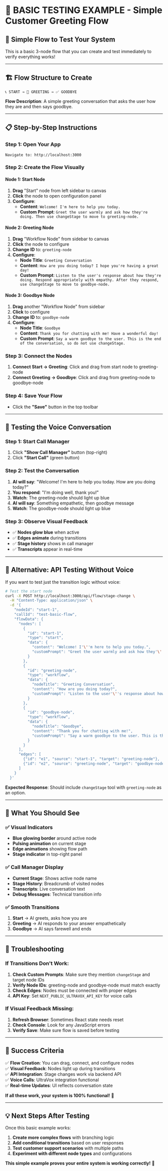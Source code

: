 # 🧪 BASIC TESTING EXAMPLE - Simple Customer Greeting Flow

## 🎯 **Simple Flow to Test Your System**

This is a basic 3-node flow that you can create and test immediately to verify everything works!

---

## 🏗️ **Flow Structure to Create**

```
📞 START → 🎯 GREETING → ✅ GOODBYE
```

**Flow Description**: A simple greeting conversation that asks the user how they are and then says goodbye.

---

## 📋 **Step-by-Step Instructions**

### **Step 1: Open Your App**
```
Navigate to: http://localhost:3000
```

### **Step 2: Create the Flow Visually**

#### **Node 1: Start Node**
1. **Drag** "Start" node from left sidebar to canvas
2. **Click** the node to open configuration panel
3. **Configure**:
   - **Content**: `Welcome! I'm here to help you today.`
   - **Custom Prompt**: `Greet the user warmly and ask how they're doing. Then use changeStage to move to greeting-node.`

#### **Node 2: Greeting Node** 
1. **Drag** "Workflow Node" from sidebar to canvas
2. **Click** the node to configure
3. **Change ID** to: `greeting-node`
4. **Configure**:
   - **Node Title**: `Greeting Conversation`
   - **Content**: `How are you doing today? I hope you're having a great day!`
   - **Custom Prompt**: `Listen to the user's response about how they're doing. Respond appropriately with empathy. After they respond, use changeStage to move to goodbye-node.`

#### **Node 3: Goodbye Node**
1. **Drag** another "Workflow Node" from sidebar
2. **Click** to configure  
3. **Change ID** to: `goodbye-node`
4. **Configure**:
   - **Node Title**: `Goodbye`
   - **Content**: `Thank you for chatting with me! Have a wonderful day!`
   - **Custom Prompt**: `Say a warm goodbye to the user. This is the end of the conversation, so do not use changeStage.`

### **Step 3: Connect the Nodes**
1. **Connect Start → Greeting**: Click and drag from start node to greeting-node
2. **Connect Greeting → Goodbye**: Click and drag from greeting-node to goodbye-node

### **Step 4: Save Your Flow**
- Click the **"Save"** button in the top toolbar

---

## 🎤 **Testing the Voice Conversation**

### **Step 1: Start Call Manager**
1. Click **"Show Call Manager"** button (top-right)
2. Click **"Start Call"** (green button)

### **Step 2: Test the Conversation**
1. **AI will say**: "Welcome! I'm here to help you today. How are you doing today?"
2. **You respond**: "I'm doing well, thank you!"
3. **Watch**: The greeting-node should light up blue
4. **AI will say**: Something empathetic, then goodbye message
5. **Watch**: The goodbye-node should light up blue

### **Step 3: Observe Visual Feedback**
- ✅ **Nodes glow blue** when active
- ✅ **Edges animate** during transitions  
- ✅ **Stage history** shows in call manager
- ✅ **Transcripts** appear in real-time

---

## 🧪 **Alternative: API Testing Without Voice**

If you want to test just the transition logic without voice:

```bash
# Test the start node
curl -X POST http://localhost:3000/api/flow/stage-change \
  -H "Content-Type: application/json" \
  -d '{
    "nodeId": "start-1", 
    "callId": "test-basic-flow",
    "flowData": {
      "nodes": [
        {
          "id": "start-1",
          "type": "start", 
          "data": {
            "content": "Welcome! I'\''m here to help you today.",
            "customPrompt": "Greet the user warmly and ask how they'\''re doing. Then use changeStage to move to greeting-node."
          }
        },
        {
          "id": "greeting-node",
          "type": "workflow",
          "data": {
            "nodeTitle": "Greeting Conversation",
            "content": "How are you doing today?",
            "customPrompt": "Listen to the user'\''s response about how they'\''re doing. After they respond, use changeStage to move to goodbye-node."
          }
        },
        {
          "id": "goodbye-node", 
          "type": "workflow",
          "data": {
            "nodeTitle": "Goodbye",
            "content": "Thank you for chatting with me!",
            "customPrompt": "Say a warm goodbye to the user. This is the end of the conversation."
          }
        }
      ],
      "edges": [
        {"id": "e1", "source": "start-1", "target": "greeting-node"},
        {"id": "e2", "source": "greeting-node", "target": "goodbye-node"}
      ]
    }
  }'
```

**Expected Response**: Should include `changeStage` tool with `greeting-node` as an option.

---

## 🎯 **What You Should See**

### **✅ Visual Indicators**
- **Blue glowing border** around active node
- **Pulsing animation** on current stage
- **Edge animations** showing flow path
- **Stage indicator** in top-right panel

### **✅ Call Manager Display**
- **Current Stage**: Shows active node name
- **Stage History**: Breadcrumb of visited nodes  
- **Transcripts**: Live conversation text
- **Debug Messages**: Technical transition info

### **✅ Smooth Transitions**
1. **Start** → AI greets, asks how you are
2. **Greeting** → AI responds to your answer empathetically  
3. **Goodbye** → AI says farewell and ends

---

## 🚨 **Troubleshooting**

### **If Transitions Don't Work:**
1. **Check Custom Prompts**: Make sure they mention `changeStage` and target node IDs
2. **Verify Node IDs**: greeting-node and goodbye-node must match exactly
3. **Check Edges**: Nodes must be connected with proper edges
4. **API Key**: Set `NEXT_PUBLIC_ULTRAVOX_API_KEY` for voice calls

### **If Visual Feedback Missing:**
1. **Refresh Browser**: Sometimes React state needs reset
2. **Check Console**: Look for any JavaScript errors
3. **Verify Save**: Make sure flow is saved before testing

---

## 🎉 **Success Criteria**

✅ **Flow Creation**: You can drag, connect, and configure nodes  
✅ **Visual Feedback**: Nodes light up during transitions  
✅ **API Integration**: Stage changes work via backend API  
✅ **Voice Calls**: UltraVox integration functional  
✅ **Real-time Updates**: UI reflects conversation state  

**If all these work, your system is 100% functional!** 🚀

---

## 💡 **Next Steps After Testing**

Once this basic example works:
1. **Create more complex flows** with branching logic
2. **Add conditional transitions** based on user responses  
3. **Test customer support scenarios** with multiple paths
4. **Experiment with different node types** and configurations

**This simple example proves your entire system is working correctly!** 🎯 